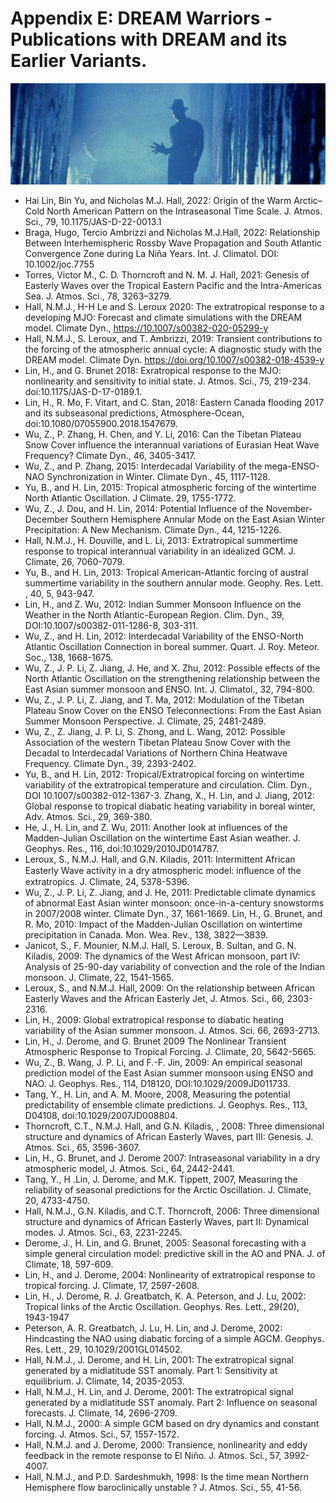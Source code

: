 # Appendix E: DREAM Warriors - Publications with DREAM and its Earlier Variants.
![appendixE](./img/appendix_E.png)

* Hai Lin, Bin Yu, and Nicholas M.J. Hall, 2022: Origin of the Warm Arctic–Cold North American Pattern on the Intraseasonal Time Scale. J. Atmos. Sci., 79, 10.1175/JAS-D-22-0013.1
* Braga, Hugo, Tercio Ambrizzi and Nicholas M.J.Hall, 2022: Relationship Between Interhemispheric Rossby Wave Propagation and South Atlantic Convergence Zone during La Niña Years. Int. J. Climatol. DOI: 10.1002/joc.7755
* Torres, Victor M., C. D. Thorncroft and N. M. J. Hall, 2021: Genesis of Easterly Waves over the Tropical Eastern Pacific and the Intra-Americas Sea. J. Atmos. Sci., 78, 3263–3279.
* Hall, N.M.J., H-H Le and S. Leroux 2020: The extratropical response to a developing MJO: Forecast and climate simulations with the DREAM model. Climate Dyn., https://10.1007/s00382-020-05299-y
* Hall, N.M.J., S. Leroux, and T. Ambrizzi, 2019: Transient contributions to the forcing of the atmospheric annual cycle: A diagnostic study with the DREAM model. Climate Dyn. https://doi.org/10.1007/s00382-018-4539-y
* Lin, H., and G. Brunet 2018: Exratropical response to the MJO: nonlinearity and sensitivity to initial state. J. Atmos. Sci., 75, 219-234. doi:10.1175/JAS-D-17-0189.1.
* Lin, H., R. Mo, F. Vitart, and C. Stan, 2018: Eastern Canada flooding 2017 and its subseasonal predictions, Atmosphere-Ocean, doi:10.1080/07055900.2018.1547679.
* Wu, Z., P. Zhang, H. Chen, and Y. Li, 2016: Can the Tibetan Plateau Snow Cover influence the interannual variations of Eurasian Heat Wave Frequency? Climate Dyn., 46, 3405-3417.   
* Wu, Z., and P. Zhang, 2015: Interdecadal Variability of the mega-ENSO-NAO Synchronization in Winter. Climate Dyn., 45, 1117-1128.
* Yu, B., and H. Lin, 2015: Tropical atmospheric forcing of the wintertime North Atlantic Oscillation. J Climate. 29, 1755-1772.
* Wu, Z., J. Dou, and H. Lin, 2014: Potential Influence of the November-December Southern Hemisphere Annular Mode on the East Asian Winter Precipitation: A New Mechanism. Climate Dyn., 44, 1215-1226.
* Hall, N.M.J., H. Douville, and L. Li, 2013: Extratropical summertime response to tropical interannual variability in an idealized GCM. J. Climate, 26, 7060-7079.
* Yu, B., and H. Lin, 2013: Tropical American-Atlantic forcing of austral summertime variability in the southern annular mode. Geophy. Res. Lett. , 40, 5, 943-947.
* Lin, H., and Z. Wu, 2012: Indian Summer Monsoon Influence on the Weather in the North Atlantic-European Region. Clim. Dyn., 39, DOI:10.1007/s00382-011-1286-8, 303-311.
* Wu, Z., and H. Lin, 2012: Interdecadal Variability of the ENSO-North Atlantic Oscillation Connection in boreal summer. Quart. J. Roy. Meteor. Soc., 138, 1668-1675.
* Wu, Z., J. P. Li, Z. Jiang, J. He, and X. Zhu, 2012: Possible effects of the North Atlantic Oscillation on the strengthening relationship between the East Asian summer monsoon and ENSO. Int. J. Climatol., 32, 794-800.
* Wu, Z., J. P. Li, Z. Jiang, and T. Ma, 2012: Modulation of the Tibetan Plateau Snow Cover on the ENSO Teleconnections: From the East Asian Summer Monsoon Perspective. J. Climate, 25, 2481-2489.
* Wu, Z., Z. Jiang, J. P. Li, S. Zhong, and L. Wang, 2012: Possible Association of the western Tibetan Plateau Snow Cover with the Decadal to Interdecadal Variations of Northern China Heatwave Frequency. Climate Dyn., 39, 2393-2402.   
* Yu, B., and H. Lin, 2012: Tropical/Extratropical forcing on wintertime variability of the extratropical temperature and circulation. Clim. Dyn., DOI 10.1007/s00382-012-1367-3.
Zhang, X., H. Lin, and J. Jiang, 2012: Global response to tropical diabatic heating variability in boreal winter, Adv. Atmos. Sci., 29, 369-380.
* He, J., H. Lin, and Z. Wu, 2011: Another look at influences of the Madden-Julian Oscillation on the wintertime East Asian weather. J. Geophys. Res., 116, doi:10.1029/2010JD014787.
* Leroux, S., N.M.J. Hall, and G.N. Kiladis, 2011: Intermittent African Easterly Wave activity in a dry atmospheric model: inﬂuence of the extratropics. J. Climate, 24, 5378-5396.
* Wu, Z., J. P. Li, Z. Jiang, and J. He, 2011: Predictable climate dynamics of abnormal East Asian winter monsoon: once-in-a-century snowstorms in 2007/2008 winter. Climate Dyn., 37, 1661-1669.
Lin, H., G. Brunet, and R. Mo, 2010: Impact of the Madden-Julian Oscillation on wintertime precipitation in Canada. Mon. Wea. Rev., 138, 3822—3839.
* Janicot, S., F. Mounier, N.M.J. Hall, S. Leroux, B. Sultan, and G. N. Kiladis, 2009: The dynamics of the West African monsoon, part IV: Analysis of 25-90-day variability of convection and the role of the Indian monsoon. J. Climate, 22, 1541-1565.
* Leroux, S., and N.M.J. Hall, 2009: On the relationship between African Easterly Waves and the African Easterly Jet, J. Atmos. Sci., 66, 2303-2316.
* Lin, H., 2009: Global extratropical response to diabatic heating variability of the Asian summer monsoon. J. Atmos. Sci. 66, 2693-2713.
* Lin, H., J. Derome, and G. Brunet 2009 The Nonlinear Transient Atmospheric Response to Tropical Forcing. J. Climate, 20, 5642-5665.
* Wu, Z., B. Wang, J. P. Li, and F.-F. Jin, 2009: An empirical seasonal prediction model of the East Asian summer monsoon using ENSO and NAO. J. Geophys. Res., 114, D18120, DOI:10.1029/2009JD011733.
* Tang, Y., H. Lin, and A. M. Moore, 2008, Measuring the potential predictability of ensemble climate predictions. J. Geophys. Res., 113, D04108, doi:10.1029/2007JD008804.
* Thorncroft, C.T., N.M.J. Hall, and G.N. Kiladis, , 2008: Three dimensional structure and dynamics of African Easterly Waves, part III: Genesis. J. Atmos. Sci., 65, 3596-3607.
* Lin, H., G. Brunet, and J. Derome 2007: Intraseasonal variability in a dry atmospheric model, J. Atmos. Sci., 64, 2442-2441.
* Tang, Y., H .Lin, J. Derome, and M.K. Tippett, 2007, Measuring the reliability of seasonal predictions for the Arctic Oscillation. J. Climate, 20, 4733-4750.
* Hall, N.M.J., G.N. Kiladis, and C.T. Thorncroft, 2006: Three dimensional structure and dynamics of African Easterly Waves, part II: Dynamical modes.  J. Atmos. Sci., 63, 2231-2245.
* Derome, J., H. Lin, and G. Brunet, 2005: Seasonal forecasting with a simple general circulation model: predictive skill in the AO and PNA. J. of Climate, 18, 597-609.
* Lin, H., and J. Derome, 2004: Nonlinearity of extratropical response to tropical forcing. J. Climate, 17, 2597-2608.
* Lin, H., J. Derome, R. J. Greatbatch, K. A. Peterson, and J. Lu, 2002: Tropical links of the Arctic Oscillation. Geophys. Res. Lett., 29(20), 1943-1947
* Peterson, A. R. Greatbatch, J. Lu, H. Lin, and J. Derome, 2002:  Hindcasting the NAO using diabatic forcing of a simple AGCM. Geophys. Res. Lett., 29, 10.1029/2001GL014502.
* Hall, N.M.J., J. Derome, and H. Lin, 2001: The extratropical signal generated by a midlatitude SST anomaly. Part 1: Sensitivity at equilibrium. J. Climate, 14, 2035-2053.
* Hall, N.M.J., H. Lin, and J. Derome, 2001: The extratropical signal generated by a midlatitude SST anomaly. Part 2: Influence on seasonal forecasts. J. Climate, 14, 2696-2709.
* Hall, N.M.J., 2000: A simple GCM based on dry dynamics and constant forcing. J. Atmos. Sci., 57, 1557-1572.
* Hall, N.M.J. and J. Derome, 2000: Transience, nonlinearity and eddy feedback in the remote response to El Niño.  J. Atmos. Sci., 57, 3992-4007.
* Hall, N.M.J., and P.D. Sardeshmukh, 1998: Is the time mean Northern Hemisphere flow baroclinically unstable ?  J. Atmos. Sci., 55, 41-56.


